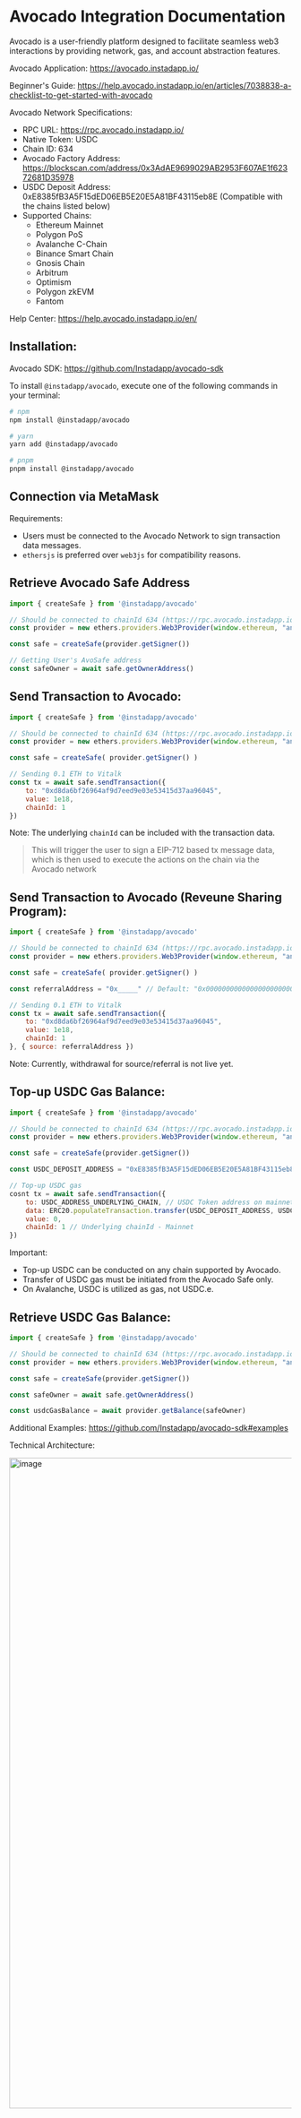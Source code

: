 # Avocado Integration Documentation

Avocado is a user-friendly platform designed to facilitate seamless web3 interactions by providing network, gas, and account abstraction features.

Avocado Application: https://avocado.instadapp.io/

Beginner's Guide: https://help.avocado.instadapp.io/en/articles/7038838-a-checklist-to-get-started-with-avocado

Avocado Network Specifications:
- RPC URL: https://rpc.avocado.instadapp.io/
- Native Token: USDC
- Chain ID: 634
- Avocado Factory Address: https://blockscan.com/address/0x3AdAE9699029AB2953F607AE1f62372681D35978
- USDC Deposit Address: 0xE8385fB3A5F15dED06EB5E20E5A81BF43115eb8E (Compatible with the chains listed below)
- Supported Chains:
  - Ethereum Mainnet
  - Polygon PoS
  - Avalanche C-Chain
  - Binance Smart Chain
  - Gnosis Chain
  - Arbitrum
  - Optimism
  - Polygon zkEVM
  - Fantom

Help Center: https://help.avocado.instadapp.io/en/

## Installation:

Avocado SDK: https://github.com/Instadapp/avocado-sdk

To install `@instadapp/avocado`, execute one of the following commands in your terminal:

```bash
# npm
npm install @instadapp/avocado

# yarn
yarn add @instadapp/avocado

# pnpm
pnpm install @instadapp/avocado
```

## Connection via MetaMask

Requirements:
- Users must be connected to the Avocado Network to sign transaction data messages.
- `ethersjs` is preferred over `web3js` for compatibility reasons.

## Retrieve Avocado Safe Address

```javascript
import { createSafe } from '@instadapp/avocado'

// Should be connected to chainId 634 (https://rpc.avocado.instadapp.io), before doing any transaction
const provider = new ethers.providers.Web3Provider(window.ethereum, "any")

const safe = createSafe(provider.getSigner())

// Getting User's AvoSafe address
const safeOwner = await safe.getOwnerAddress()
```

## Send Transaction to Avocado:

```javascript
import { createSafe } from '@instadapp/avocado'

// Should be connected to chainId 634 (https://rpc.avocado.instadapp.io), before doing any transaction
const provider = new ethers.providers.Web3Provider(window.ethereum, "any")

const safe = createSafe( provider.getSigner() )

// Sending 0.1 ETH to Vitalk 
const tx = await safe.sendTransaction({
    to: "0xd8da6bf26964af9d7eed9e03e53415d37aa96045",
    value: 1e18,
    chainId: 1
})
```

Note: The underlying `chainId` can be included with the transaction data.

> This will trigger the user to sign a EIP-712 based tx message data, which is then used to execute the actions on the chain via the Avocado network

## Send Transaction to Avocado (Reveune Sharing Program):

```javascript
import { createSafe } from '@instadapp/avocado'

// Should be connected to chainId 634 (https://rpc.avocado.instadapp.io), before doing any transaction
const provider = new ethers.providers.Web3Provider(window.ethereum, "any")

const safe = createSafe( provider.getSigner() )

const referralAddress = "0x_____" // Default: "0x000000000000000000000000000000000000Cad0" // If Source address is passed, then 10% of the transaction fee shared with referral address. 

// Sending 0.1 ETH to Vitalk 
const tx = await safe.sendTransaction({
    to: "0xd8da6bf26964af9d7eed9e03e53415d37aa96045",
    value: 1e18,
    chainId: 1
}, { source: referralAddress })
```

Note: Currently, withdrawal for source/referral is not live yet.


## Top-up USDC Gas Balance:

```javascript
import { createSafe } from '@instadapp/avocado'

// Should be connected to chainId 634 (https://rpc.avocado.instadapp.io), before doing any transaction
const provider = new ethers.providers.Web3Provider(window.ethereum, "any")

const safe = createSafe(provider.getSigner())

const USDC_DEPOSIT_ADDRESS = "0xE8385fB3A5F15dED06EB5E20E5A81BF43115eb8E"

// Top-up USDC gas
cosnt tx = await safe.sendTransaction({
    to: USDC_ADDRESS_UNDERLYING_CHAIN, // USDC Token address on mainnet
    data: ERC20.populateTransaction.transfer(USDC_DEPOSIT_ADDRESS, USDC_GAS_AMOUNT)
    value: 0,
    chainId: 1 // Underlying chainId - Mainnet
})
```

Important: 
- Top-up USDC can be conducted on any chain supported by Avocado.
- Transfer of USDC gas must be initiated from the Avocado Safe only.
- On Avalanche, USDC is utilized as gas, not USDC.e.

## Retrieve USDC Gas Balance:

```javascript
import { createSafe } from '@instadapp/avocado'

// Should be connected to chainId 634 (https://rpc.avocado.instadapp.io), before doing any transaction
const provider = new ethers.providers.Web3Provider(window.ethereum, "any")

const safe = createSafe(provider.getSigner())

const safeOwner = await safe.getOwnerAddress()

const usdcGasBalance = await provider.getBalance(safeOwner)
```

Additional Examples: https://github.com/Instadapp/avocado-sdk#examples

Technical Architecture:

<img width="1162" alt="image" src="https://user-images.githubusercontent.com/22830915/233698682-d301cf8a-6594-4053-8a9e-a985687c8410.png">

